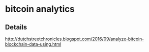 # bitcoin analytics

## Details

http://dutchstreetchronicles.blogspot.com/2016/09/analyze-bitcoin-blockchain-data-using.html
